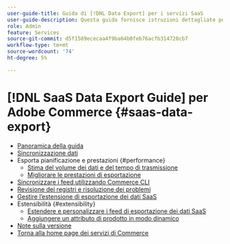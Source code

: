 ```yaml
---
user-guide-title: Guida di [!DNL Data Export] per i servizi SaaS
user-guide-description: Questa guida fornisce istruzioni dettagliate per l'utilizzo dell'estensione  [!DNL Data Export] per i servizi SaaS di Adobe Commerce.
role: Admin
feature: Services
source-git-commit: d5f1589ececaa4f9ba64b0feb76acfb314720cb7
workflow-type: tm+mt
source-wordcount: '74'
ht-degree: 5%

---
```


# [!DNL SaaS Data Export Guide] per Adobe Commerce {#saas-data-export}

- [Panoramica della guida](overview.md)
- [Sincronizzazione dati](data-synchronization.md)
- Esporta pianificazione e prestazioni {#performance}
   - [Stima del volume dei dati e del tempo di trasmissione](estimate-data-volume-sync-time.md)
   - [Migliorare le prestazioni di esportazione](customize-export-processing.md)
- [Sincronizzare i feed utilizzando Commerce CLI](data-export-cli-commands.md)
- [Revisione dei registri e risoluzione dei problemi](troubleshooting-logging.md)
- [Gestire l’estensione di esportazione dei dati SaaS](manage-extension.md)
- Estensibilità {#extensibility}
   - [Estendere e personalizzare i feed di esportazione dei dati SaaS](extensibility-and-customizations.md)
   - [Aggiungere un attributo di prodotto in modo dinamico](add-attribute-dynamically.md)
- [Note sulla versione](release-notes.md)
- [Torna alla home page dei servizi di Commerce](https://experienceleague.adobe.com/docs/commerce/user-guides/home.html?lang=it)
